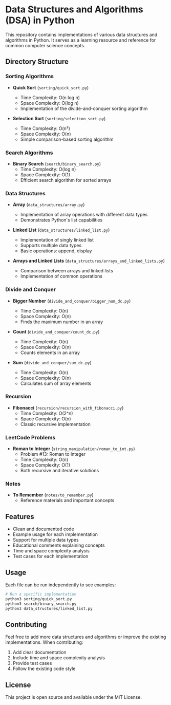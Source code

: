 # Data Structures and Algorithms (DSA) in Python

This repository contains implementations of various data structures and algorithms in Python. It serves as a learning resource and reference for common computer science concepts.

## Directory Structure

### Sorting Algorithms

- **Quick Sort** (`sorting/quick_sort.py`)

  - Time Complexity: O(n log n)
  - Space Complexity: O(log n)
  - Implementation of the divide-and-conquer sorting algorithm

- **Selection Sort** (`sorting/selection_sort.py`)
  - Time Complexity: O(n²)
  - Space Complexity: O(n)
  - Simple comparison-based sorting algorithm

### Search Algorithms

- **Binary Search** (`search/binary_search.py`)
  - Time Complexity: O(log n)
  - Space Complexity: O(1)
  - Efficient search algorithm for sorted arrays

### Data Structures

- **Array** (`data_structures/array.py`)

  - Implementation of array operations with different data types
  - Demonstrates Python's list capabilities

- **Linked List** (`data_structures/linked_list.py`)

  - Implementation of singly linked list
  - Supports multiple data types
  - Basic operations: append, display

- **Arrays and Linked Lists** (`data_structures/arrays_and_linked_lists.py`)
  - Comparison between arrays and linked lists
  - Implementation of common operations

### Divide and Conquer

- **Bigger Number** (`divide_and_conquer/bigger_num_dc.py`)

  - Time Complexity: O(n)
  - Space Complexity: O(n)
  - Finds the maximum number in an array

- **Count** (`divide_and_conquer/count_dc.py`)

  - Time Complexity: O(n)
  - Space Complexity: O(n)
  - Counts elements in an array

- **Sum** (`divide_and_conquer/sum_dc.py`)
  - Time Complexity: O(n)
  - Space Complexity: O(n)
  - Calculates sum of array elements

### Recursion

- **Fibonacci** (`recursion/recursion_with_fibonacci.py`)
  - Time Complexity: O(2^n)
  - Space Complexity: O(n)
  - Classic recursive implementation

### LeetCode Problems

- **Roman to Integer** (`string_manipulation/roman_to_int.py`)
  - Problem #13: Roman to Integer
  - Time Complexity: O(n)
  - Space Complexity: O(1)
  - Both recursive and iterative solutions

### Notes

- **To Remember** (`notes/to_remember.py`)
  - Reference materials and important concepts

## Features

- Clean and documented code
- Example usage for each implementation
- Support for multiple data types
- Educational comments explaining concepts
- Time and space complexity analysis
- Test cases for each implementation

## Usage

Each file can be run independently to see examples:

```bash
# Run a specific implementation
python3 sorting/quick_sort.py
python3 search/binary_search.py
python3 data_structures/linked_list.py
```

## Contributing

Feel free to add more data structures and algorithms or improve the existing implementations. When contributing:

1. Add clear documentation
2. Include time and space complexity analysis
3. Provide test cases
4. Follow the existing code style

## License

This project is open source and available under the MIT License.
